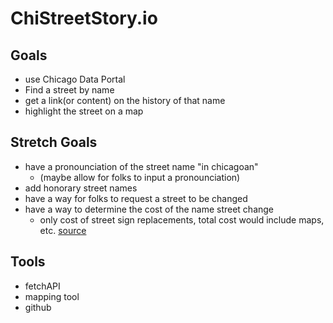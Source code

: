 # ChiStreetStory.io

## Goals

- use Chicago Data Portal
- Find a street by name
- get a link(or content) on the history of that name
- highlight the street on a map

## Stretch Goals
- have a pronounciation of the street name "in chicagoan"
  - (maybe allow for folks to input a pronounciation)
- add honorary street names
- have a way for folks to request a street to be changed
- have a way to determine the cost of the name street change
  - only cost of street sign replacements, total cost would include maps, etc. [source](http://www.chicagomag.com/Chicago-Magazine/The-312/September-2013/Chicago-Street-Names/)

## Tools
  - fetchAPI
  - mapping tool
  - github
